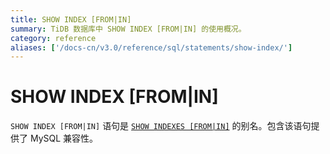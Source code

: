 ```yaml
---
title: SHOW INDEX [FROM|IN]
summary: TiDB 数据库中 SHOW INDEX [FROM|IN] 的使用概况。
category: reference
aliases: ['/docs-cn/v3.0/reference/sql/statements/show-index/']
---
```


# SHOW INDEX [FROM|IN]

`SHOW INDEX [FROM|IN]` 语句是 [`SHOW INDEXES [FROM|IN]`](/sql-statements/sql-statement-show-indexes.md) 的别名。包含该语句提供了 MySQL 兼容性。

